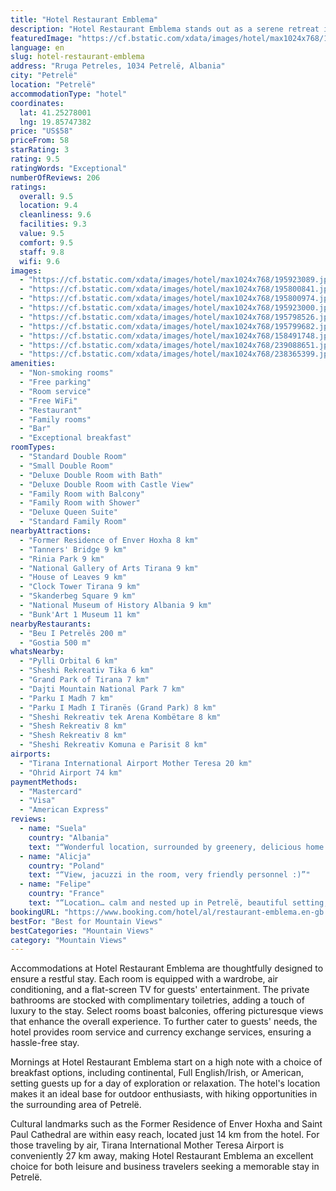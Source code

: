 ```yaml
---
title: "Hotel Restaurant Emblema"
description: "Hotel Restaurant Emblema stands out as a serene retreat in Petrelë, situated a mere 15 km from the bustling Skanderbeg Square."
featuredImage: "https://cf.bstatic.com/xdata/images/hotel/max1024x768/195923089.jpg?k=c89121a5418d1c2f142d9cde2f6daeebdbfab08089707613eb7db8299d7b53c7&o=&hp=1"
language: en
slug: hotel-restaurant-emblema
address: "Rruga Petreles, 1034 Petrelë, Albania"
city: "Petrelë"
location: "Petrelë"
accommodationType: "hotel"
coordinates:
  lat: 41.25278001
  lng: 19.85747382
price: "US$58"
priceFrom: 58
starRating: 3
rating: 9.5
ratingWords: "Exceptional"
numberOfReviews: 206
ratings:
  overall: 9.5
  location: 9.4
  cleanliness: 9.6
  facilities: 9.3
  value: 9.5
  comfort: 9.5
  staff: 9.8
  wifi: 9.6
images:
  - "https://cf.bstatic.com/xdata/images/hotel/max1024x768/195923089.jpg?k=c89121a5418d1c2f142d9cde2f6daeebdbfab08089707613eb7db8299d7b53c7&o=&hp=1"
  - "https://cf.bstatic.com/xdata/images/hotel/max1024x768/195800841.jpg?k=84a481c06fcb26cf6b7fb5ef4c333a6a42727f796ad054f620bd7ba0da79a079&o=&hp=1"
  - "https://cf.bstatic.com/xdata/images/hotel/max1024x768/195800974.jpg?k=0277555cbee6c49c3e9cea49d32456e711fe5679d1ee22e2e3c15e997585ecbd&o=&hp=1"
  - "https://cf.bstatic.com/xdata/images/hotel/max1024x768/195923000.jpg?k=1639bf1e7b621ee01daf8eb4b08d959cc496d7df85fb99bbd520dda199922642&o=&hp=1"
  - "https://cf.bstatic.com/xdata/images/hotel/max1024x768/195798526.jpg?k=67d51bde1ba6aae506f48aa3e2066d8fa43b2c9bad681604c10d0b89e6f42e5a&o=&hp=1"
  - "https://cf.bstatic.com/xdata/images/hotel/max1024x768/195799682.jpg?k=c88f6bc414faa3c56b5bc74b2083897c7580e249b13a0a5f63550b77bdf4ae74&o=&hp=1"
  - "https://cf.bstatic.com/xdata/images/hotel/max1024x768/158491748.jpg?k=750b3f3d51de68c9394084fc9f2f8f9f7f3801a104a96685e6c0297e2015aac3&o=&hp=1"
  - "https://cf.bstatic.com/xdata/images/hotel/max1024x768/239088651.jpg?k=dd71c3ae01e33ab291a3b3a845fa5bdff32a6022996cac3f85b807e8a8a59909&o=&hp=1"
  - "https://cf.bstatic.com/xdata/images/hotel/max1024x768/238365399.jpg?k=29066d10848e52adcb1b5d78252f39e379653d74c2f5411c28f2335945ff7bfc&o=&hp=1"
amenities:
  - "Non-smoking rooms"
  - "Free parking"
  - "Room service"
  - "Free WiFi"
  - "Restaurant"
  - "Family rooms"
  - "Bar"
  - "Exceptional breakfast"
roomTypes:
  - "Standard Double Room"
  - "Small Double Room"
  - "Deluxe Double Room with Bath"
  - "Deluxe Double Room with Castle View"
  - "Family Room with Balcony"
  - "Family Room with Shower"
  - "Deluxe Queen Suite"
  - "Standard Family Room"
nearbyAttractions:
  - "Former Residence of Enver Hoxha 8 km"
  - "Tanners' Bridge 9 km"
  - "Rinia Park 9 km"
  - "National Gallery of Arts Tirana 9 km"
  - "House of Leaves 9 km"
  - "Clock Tower Tirana 9 km"
  - "Skanderbeg Square 9 km"
  - "National Museum of History Albania 9 km"
  - "Bunk'Art 1 Museum 11 km"
nearbyRestaurants:
  - "Beu I Petrelës 200 m"
  - "Gostia 500 m"
whatsNearby:
  - "Pylli Orbital 6 km"
  - "Sheshi Rekreativ Tika 6 km"
  - "Grand Park of Tirana 7 km"
  - "Dajti Mountain National Park 7 km"
  - "Parku I Madh 7 km"
  - "Parku I Madh I Tiranës (Grand Park) 8 km"
  - "Sheshi Rekreativ tek Arena Kombëtare 8 km"
  - "Shesh Rekreativ 8 km"
  - "Shesh Rekreativ 8 km"
  - "Sheshi Rekreativ Komuna e Parisit 8 km"
airports:
  - "Tirana International Airport Mother Teresa 20 km"
  - "Ohrid Airport 74 km"
paymentMethods:
  - "Mastercard"
  - "Visa"
  - "American Express"
reviews:
  - name: "Suela"
    country: "Albania"
    text: "“Wonderful location, surrounded by greenery, delicious home made food, very helpful staff. We hope to return”"
  - name: "Alicja"
    country: "Poland"
    text: "“View, jacuzzi in the room, very friendly personnel :)”"
  - name: "Felipe"
    country: "France"
    text: "“Location… calm and nested up in Petrelë, beautiful setting, calm, organic food, breakfast is great, everyone should try the pancakes, the omelette, the Yougurt, staff are super friendly, an eagle’s nest paradise in the countryside, yet only 15...”"
bookingURL: "https://www.booking.com/hotel/al/restaurant-emblema.en-gb.html?aid=8035640"
bestFor: "Best for Mountain Views"
bestCategories: "Mountain Views"
category: "Mountain Views"
---
```


Accommodations at Hotel Restaurant Emblema are thoughtfully designed to ensure a restful stay. Each room is equipped with a wardrobe, air conditioning, and a flat-screen TV for guests' entertainment. The private bathrooms are stocked with complimentary toiletries, adding a touch of luxury to the stay. Select rooms boast balconies, offering picturesque views that enhance the overall experience. To further cater to guests' needs, the hotel provides room service and currency exchange services, ensuring a hassle-free stay.

Mornings at Hotel Restaurant Emblema start on a high note with a choice of breakfast options, including continental, Full English/Irish, or American, setting guests up for a day of exploration or relaxation. The hotel's location makes it an ideal base for outdoor enthusiasts, with hiking opportunities in the surrounding area of Petrelë.

Cultural landmarks such as the Former Residence of Enver Hoxha and Saint Paul Cathedral are within easy reach, located just 14 km from the hotel. For those traveling by air, Tirana International Mother Teresa Airport is conveniently 27 km away, making Hotel Restaurant Emblema an excellent choice for both leisure and business travelers seeking a memorable stay in Petrelë.